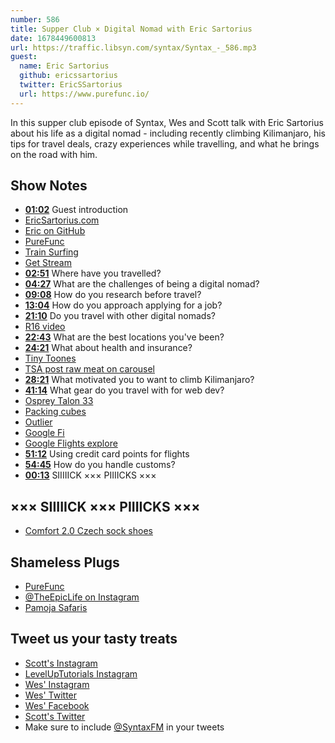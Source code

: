 ```yaml
---
number: 586
title: Supper Club × Digital Nomad with Eric Sartorius
date: 1678449600813
url: https://traffic.libsyn.com/syntax/Syntax_-_586.mp3
guest:
  name: Eric Sartorius
  github: ericssartorius
  twitter: EricSSartorius
  url: https://www.purefunc.io/
---
```


In this supper club episode of Syntax, Wes and Scott talk with Eric Sartorius about his life as a digital nomad - including recently climbing Kilimanjaro, his tips for travel deals, crazy experiences while travelling, and what he brings on the road with him.

## Show Notes

- **[01:02](#t=01:02)** Guest introduction
- [EricSartorius.com](https://www.ericsartorius.com/)
- [Eric on GitHub](https://github.com/ericssartorius)
- [PureFunc](https://www.purefunc.io/)
- [Train Surfing](https://www.youtube.com/@shiey)
- [Get Stream](https://getstream.io/)
- **[02:51](#t=02:51)** Where have you travelled?
- **[04:27](#t=04:27)** What are the challenges of being a digital nomad?
- **[09:08](#t=09:08)** How do you research before travel?
- **[13:04](#t=13:04)** How do you approach applying for a job?
- **[21:10](#t=21:10)** Do you travel with other digital nomads?
- [R16 video](https://www.youtube.com/watch?v=44kKLeDKIIc)
- **[22:43](#t=22:43)** What are the best locations you've been?
- **[24:21](#t=24:21)** What about health and insurance?
- [Tiny Toones](https://www.tinytoones.org/)
- [TSA post raw meat on carousel](https://www.travelandleisure.com/travel-news/tsa-posts-raw-meat-on-carousel-seattle-airport)
- **[28:21](#t=28:21)** What motivated you to want to climb Kilimanjaro?
- **[41:14](#t=41:14)** What gear do you travel with for web dev?
- [Osprey Talon 33](https://www.osprey.com/us/en/product/talon-33-TALON33F20.html?sku=10002695&nulsc=true)
- [Packing cubes](https://www.rei.com/product/195445/rei-co-op-expandable-packing-cube-set-smallmediumlarge)
- [Outlier](https://outlier.nyc/)
- [Google Fi](https://fi.google.com/about/?pli=1)
- [Google Flights explore](https://www.google.com/travel/explore)
- **[51:12](#t=51:12)** Using credit card points for flights
- **[54:45](#t=54:45)** How do you handle customs?
- **[00:13](#t=00:13)** SIIIIICK ××× PIIIICKS ×××

## ××× SIIIIICK ××× PIIIICKS ×××

- [Comfort 2.0 Czech sock shoes](https://skinners.cc/en/skinners-comfort?10-color=77-sand)

## Shameless Plugs

- [PureFunc](https://www.purefunc.io/)
- [@TheEpicLife on Instagram](https://www.instagram.com/theepiclife/)
- [Pamoja Safaris](https://www.pamojasafaris.com/)

## Tweet us your tasty treats

- [Scott's Instagram](https://www.instagram.com/stolinski/)
- [LevelUpTutorials Instagram](https://www.instagram.com/LevelUpTutorials/)
- [Wes' Instagram](https://www.instagram.com/wesbos/)
- [Wes' Twitter](https://twitter.com/wesbos)
- [Wes' Facebook](https://www.facebook.com/wesbos.developer)
- [Scott's Twitter](https://twitter.com/stolinski)
- Make sure to include [@SyntaxFM](https://twitter.com/SyntaxFM) in your tweets
